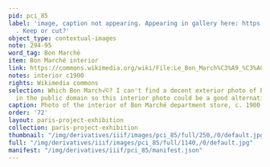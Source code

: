 ```yaml
---
pid: pci_85
label: 'image, caption not appearing. Appearing in gallery here: https://www.paris-a-poem.com/paris-project-exhibition/pci_85/
  . Keep or cut?'
object_type: contextual-images
note: 294-95
word_tag: Bon Marché
item: Bon Marché interior
link: https://commons.wikimedia.org/wiki/File:Le_Bon_March%C3%A9_%C3%A0_Paris_(1875).jpg
notes: interior c1900
rights: Wikimedia commons
selection: Which Bon March√©? I can't find a decent exterior photo of Bon March√©
  in the public domain so this interior photo could be a good alternative -SL
caption: Photo of the interior of Bon Marché department store, c. 1900.
order: '72'
layout: paris-project-exhibition
collection: paris-project-exhibition
thumbnail: "/img/derivatives/iiif/images/pci_85/full/250,/0/default.jpg"
full: "/img/derivatives/iiif/images/pci_85/full/1140,/0/default.jpg"
manifest: "/img/derivatives/iiif/pci_85/manifest.json"
---
```

